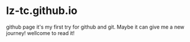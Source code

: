 # lz-tc.github.io
github page
it's my first try for github and git.
Maybe it can give me a new journey!
wellcome to read it!
